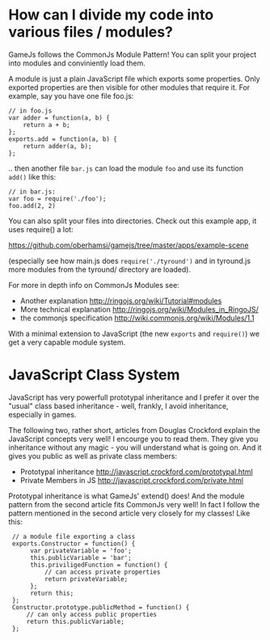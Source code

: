 How can I divide my code into various files / modules?
========================================================

GameJs follows the CommonJs Module Pattern! You can split your project
into modules and conviniently load them.

A module is just a plain JavaScript file which exports some
properties. Only exported properties are then visible for other
modules that require it. For example, say you have one file foo.js:

    // in foo.js
    var adder = function(a, b) {
        return a + b;
    };
    exports.add = function(a, b) {
        return adder(a, b);
    };

.. then another file `bar.js` can load the module `foo` and use its
function `add()`  like this:

    // in bar.js:
    var foo = require('./foo');
    foo.add(2, 2)

You can also split your files into directories. Check out this example
app, it uses require() a lot:

https://github.com/oberhamsi/gamejs/tree/master/apps/example-scene


(especially see how main.js does `require('./tyround')` and in
tyround.js more modules from the tyround/ directory are loaded).

For more in depth info on CommonJs Modules see:

  * Another explanation http://ringojs.org/wiki/Tutorial#modules
  * More technical explanation http://ringojs.org/wiki/Modules_in_RingoJS/
  * the commonjs specification http://wiki.commonjs.org/wiki/Modules/1.1

With a minimal extension to JavaScript
(the new `exports` and `require()`) we get a very capable module
system.


JavaScript Class System
========================

JavaScript has very powerfull prototypal inheritance and I prefer it
over the "usual" class based inheritance - well, frankly, I avoid
inheritance, especially in games.

The following two, rather short, articles from Douglas Crockford
explain the JavaScript concepts very well! I encourge you to read
them. They give you inheritance without any magic - you will  understand what is going on.
And it gives you public as well as private class members:

  * Prototypal inheritance http://javascript.crockford.com/prototypal.html
  * Private Members in JS http://javascript.crockford.com/private.html

Prototypal inheritance is what GameJs' extend() does! And the module
pattern from the second article fits CommonJs very well! In fact I
follow the pattern mentioned in the second article very closely for my
classes! Like this:

     // a module file exporting a class
     exports.Constructor = function() {
          var privateVariable = 'foo';
          this.publicVariable = 'bar';
          this.priviligedFunction = function() {
              // can access private properties
              return privateVariable;
          };
          return this;
     };
     Constructor.prototype.publicMethod = function() {
         // can only access public properties
         return this.publicVariable;
     };
